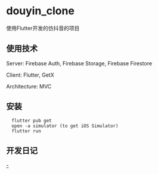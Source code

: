 # douyin_clone

使用Flutter开发的仿抖音的项目

## 使用技术

Server: Firebase Auth, Firebase Storage, Firebase Firestore

Client: Flutter, GetX

Architecture: MVC

## 安装

```shell
  flutter pub get
  open -a simulator (to get iOS Simulator)
  flutter run
```

## 开发日记

[-](-)

